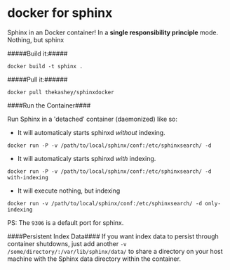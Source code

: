 docker for sphinx
============
Sphinx in an Docker container! In a __single responsibility principle__ mode.
Nothing, but sphinx

#####Build it:#####

```
docker build -t sphinx . 
```

#####Pull it:######

```
docker pull thekashey/sphinxdocker
```

####Run the Container####

Run Sphinx in a 'detached' container (daemonized) like so:
* It will automaticaly starts sphinxd _without_ indexing.
```
docker run -P -v /path/to/local/sphinx/conf:/etc/sphinxsearch/ -d
```

* It will automaticaly starts sphinxd _with_ indexing.
```
docker run -P -v /path/to/local/sphinx/conf:/etc/sphinxsearch/ -d with-indexing
```
* It will execute nothing, but indexing
```
docker run -v /path/to/local/sphinx/conf:/etc/sphinxsearch/ -d only-indexing
```



PS: The ```9306``` is a default port for sphinx.

####Persistent Index Data####
If you want index data to persist through container shutdowns, just add another ```-v /some/directory/:/var/lib/sphinx/data/``` to share a directory on your host machine with the Sphinx data directory within the container.
